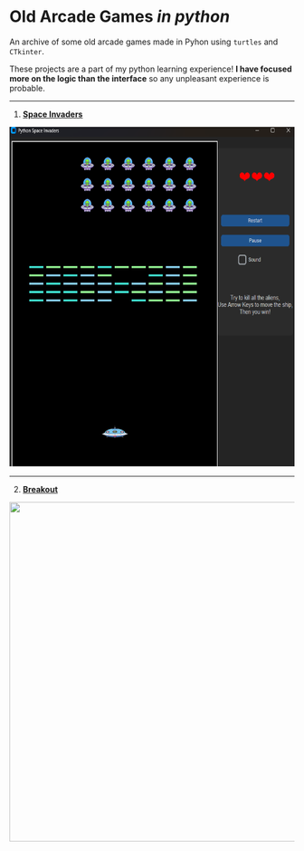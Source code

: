 # Old Arcade Games *in python*

An archive of some old arcade games made in Pyhon using `turtles` and `CTkinter`.

These projects are a part of my python learning experience! **I have focused more on the logic than the interface** so any unpleasant experience is probable.

---

1. [**Space Invaders**](https://github.com/Id-Dark-Dragon/Python-Mini-Games/tree/main/1-Space-invaders)

<img src="https://github.com/Id-Dark-Dragon/Python-Mini-Games/blob/main/1-Space-invaders/images-git/Screenshot%202023-11-13%20095027.png" width="600" height=600>

---

2. [**Breakout**](https://github.com/Id-Dark-Dragon/Python-Mini-Games/tree/main/2-Breakout)
<img src="m/Id-Dark-Dragon/Python-Mini-Games/blob/main/2-Breakout/image-git/Screenshot%202023-11-13%20154958.png" width="600" height=600>


